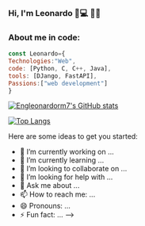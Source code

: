 ### Hi, I'm Leonardo 👋:computer: 👨‍💻

### About me in code:
```javascript
const Leonardo={
Technologies:"Web",
code: [Python, C, C++, Java],
tools: [DJango, FastAPI],
Passions:["web development"]
}

```
[![Engleonardorm7's GitHub stats](https://github-readme-stats.vercel.app/api?username=Engleonardorm7)](https://github.com/anuraghazra/github-readme-stats)

[![Top Langs](https://github-readme-stats.vercel.app/api/top-langs/?username=Engleonardorm7&layout=compact)](https://github.com/anuraghazra/github-readme-stats)

Here are some ideas to get you started:

- 🔭 I’m currently working on ...
- 🌱 I’m currently learning ...
- 👯 I’m looking to collaborate on ...
- 🤔 I’m looking for help with ...
- 💬 Ask me about ...
- 📫 How to reach me: ...
- 😄 Pronouns: ...
- ⚡ Fun fact: ...
-->
